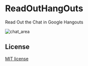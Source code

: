 # ReadOutHangOuts

Read Out the Chat in Google Hangouts

![chat_area][chat_area]

## License
[MIT license](LICENSE)


[chat_area]: https://r01hee.github.io/ReadOutHangOuts_screenshot/chat_area.png
